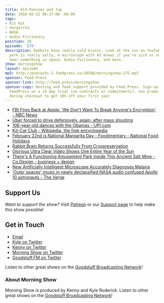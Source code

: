 ```yaml
---
title: Old Pennies and 7up
date: 2016-02-22 08:37:00 -06:00
tags:
- Kit Kat
- margarita
- NASA
- Audio Pictionary
position: 18
episode: '275'
description: Rabbits have really cold brains, Look at the sun on YouTube, This amusement
  park is really salty, A microscope with AI knows if you're sick or not, Astronauts
  hear something in space, Audio Pictionary, and more.
show: morningshow
layout: episode
mp3: http://podcasts-1.feedpress.co/10588/morningshow-275.mp3
sponsor: Feed.Press
sponsor-link: http://feed.press/morningshow
sponsor-copy: Hosting and feed support provided by Feed.Press. Sign-up today and try
  FeedPress on a 14 day trial (no contracts or commitments). Use promo code `morningshow`
  during checkout to get 10% off your first year
---
```


* [FBI Fires Back at Apple: 'We Don't Want To Break Anyone's Encryption' - NBC News](http://www.nbcnews.com/storyline/san-bernardino-shooting/we-don-t-want-break-anyone-s-encryption-fbi-fires-n523186)
* [Uber forced to drive defensively, again, after mass shooting](http://www.apnewsarchive.com/2016/As-authorities-look-for-the-reasons-why-a-Michigan-man-allegedly-embarked-on-a-mass-shooting-spree-over-the-weekend-the-ride-hailing-service-Uber-is-addressing-his-record-as-a-driver-wi/id-67c3e80f39544d8ab0e528f7268075c3)
* [106-year-old dances with the Obamas - UPI.com](http://www.upi.com/Top_News/US/2016/02/22/106-year-old-dances-with-the-Obamas/3661456132045/)
* [Kit-Cat Club - Wikipedia, the free encyclopedia](https://en.wikipedia.org/wiki/Kit-Cat_Club)
* [February 22nd is National Margarita Day - Foodimentary - National Food Holidays](http://foodimentary.com/2016/02/22/february-22nd-is-national-margarita-day/)
* [Rabbit Brain Returns Successfully From Cryopreservation](http://www.newsweek.com/rabbit-brain-first-mammal-brain-return-successfully-cryopreservation-424913?rx=us)
* [Glorious Ultra Clear Video Shows One Entire Year of the Sun](http://sploid.gizmodo.com/glorious-ultra-clear-video-shows-one-entire-year-of-the-1758796815?utm_source=feedburner&utm_medium=feed&utm_campaign=Feed%3A+io9%2Ffull+%28io9%29)
* [There's A Functioning Amusement Park Inside This Ancient Salt Mine - Co.Design - business + design](http://www.fastcodesign.com/3056462/exposure/theres-a-functioning-amusement-park-inside-this-ancient-salt-mine?partner=rss&utm_source=feedburner&utm_medium=feed&utm_campaign=Feed%3A+fastcodesign%2Ffeed+%28Co.Design%29)
* [New Artificially Intelligent Microscope Accurately Diagnoses Malaria](http://futurism.com/new-artificially-intelligent-microscope-accurately-diagnoses-malaria/)
* [‘Outer spacey' music in newly declassified NASA audio confused Apollo 10 astronauts - The Verge](http://www.theverge.com/2016/2/22/11090620/apollo-10-astronauts-nasa-noises-music)

## Support Us
*Want to support the show?* Visit [Patreon](http://patreon.com/morningshow) or our [Support page](http://goodstuff.fm/support) to help make this show possible!

## Get in Touch
* [Email](mailto:kyle@goodstuff.fm)
* [Kyle on Twitter](http://twitter.com/dogburps)
* [Kenny on Twitter](http://twitter.com/pizzarobotics)
* [Morning Show on Twitter](http://twitter.com/morningshowam)
* [Goodstuff.FM on Twitter](http://twitter.com/goodstufffm)

Listen to other great shows on the [Goodstuff Broadcasting Network](http://goodstuff.fm/shows)!

### About Morning Show
Morning Show is produced by Kenny and Kyle Roderick. Listen to other great shows on the [Goodstuff Broadcasting Network](http://goodstuff.fm/)!
